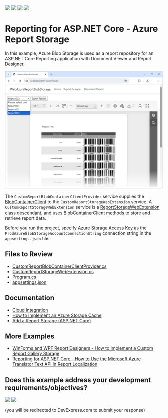 <!-- default badges list -->
![](https://img.shields.io/endpoint?url=https://codecentral.devexpress.com/api/v1/VersionRange/820323720/23.2.6%2B)
[![](https://img.shields.io/badge/Open_in_DevExpress_Support_Center-FF7200?style=flat-square&logo=DevExpress&logoColor=white)](https://supportcenter.devexpress.com/ticket/details/T1240159)
[![](https://img.shields.io/badge/📖_How_to_use_DevExpress_Examples-e9f6fc?style=flat-square)](https://docs.devexpress.com/GeneralInformation/403183)
[![](https://img.shields.io/badge/💬_Leave_Feedback-feecdd?style=flat-square)](#does-this-example-address-your-development-requirementsobjectives)
<!-- default badges end -->
# Reporting for ASP.NET Core - Azure Report Storage

In this example, Azure Blob Storage is used as a report repository for an ASP.NET Core Reporting application with Document Viewer and Report Designer.


![Document Viewer](/images/screenshot.png)


The `CustomReportBlobContainerClientProvider` service supplies the [BlobContainerClient](https://learn.microsoft.com/en-us/dotnet/api/azure.storage.blobs.blobcontainerclient) to the `CustomReportStorageWebExtension` service. A `CustomReportStorageWebExtension` service is a [ReportStorageWebExtension](DevExpress.XtraReports.Web.Extensions.ReportStorageWebExtension) class descendant, and uses [BlobContainerClient](https://learn.microsoft.com/en-us/dotnet/api/azure.storage.blobs.blobcontainerclient) methods to store and retrieve report data.

Before you run the project, specify [Azure Storage Access Key](https://learn.microsoft.com/en-us/azure/storage/blobs/storage-quickstart-blobs-dotnet) as the `ProdAzureBlobStorageAccountConnectionString` connection string in the `appsettings.json` file. 


## Files to Review

- [CustomReportBlobContainerClientProvider.cs](CS\Services\CustomReportBlobContainerClientProvider.cs)
- [CustomReportStorageWebExtension.cs](CS\Services\CustomReportStorageWebExtension.cs)
- [Program.cs](CS\Program.cs)
- [appsettings.json](CS\appsettings.json)

## Documentation

- [Cloud Integration](https://docs.devexpress.com/XtraReports/404819/cloud-integration)
- [How to Implement an Azure Storage Cache](https://docs.devexpress.com/XtraReports/404824/cloud-integration/azure-storage-cache-implementation)
- [Add a Report Storage (ASP.NET Core)](https://docs.devexpress.com/XtraReports/400211/web-reporting/asp-net-core-reporting/end-user-report-designer-in-asp-net-applications/add-a-report-storage)

## More Examples

- [WinForms and WPF Report Designers - How to Implement a Custom Report Gallery Storage](https://github.com/DevExpress-Examples/reporting-provide-custom-report-gallery-storage-in-report-designer)
- [Reporting for ASP.NET Core - How to Use the Microsoft Azure Translator Text API in Report Localization](https://github.com/DevExpress-Examples/Reporting-Register-Azure-Cognitive-Translation-Service)


<!-- feedback -->
## Does this example address your development requirements/objectives?

[<img src="https://www.devexpress.com/support/examples/i/yes-button.svg"/>](https://www.devexpress.com/support/examples/survey.xml?utm_source=github&utm_campaign=reporting-asp-net-core-azure-blob-storage&~~~was_helpful=yes) [<img src="https://www.devexpress.com/support/examples/i/no-button.svg"/>](https://www.devexpress.com/support/examples/survey.xml?utm_source=github&utm_campaign=reporting-asp-net-core-azure-blob-storage&~~~was_helpful=no)

(you will be redirected to DevExpress.com to submit your response)
<!-- feedback end -->

